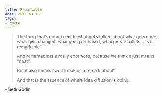 ```yaml
---
title: Remarkable
date: 2011-03-15
tags:
- quote
---
```


> The thing that’s gonna decide what get’s talked about what gets done, what gets changed, what gets purchased, what gets > built is…“is it remarkable”
>
> And remarkable is a really cool word, because we think it just means “neat”.
>
> But it also means “worth making a remark about”
>
> And that is the essence of where idea diffusion is going.

\- Seth Godin

